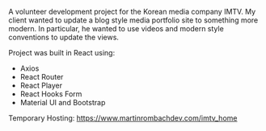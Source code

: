 A volunteer development project for the Korean media company IMTV.
My client wanted to update a blog style media portfolio site to something more modern.
In particular, he wanted to use videos and modern style conventions to update the views.

Project was built in React using:
- Axios
- React Router
- React Player
- React Hooks Form
- Material UI and Bootstrap

Temporary Hosting: https://www.martinrombachdev.com/imtv_home
